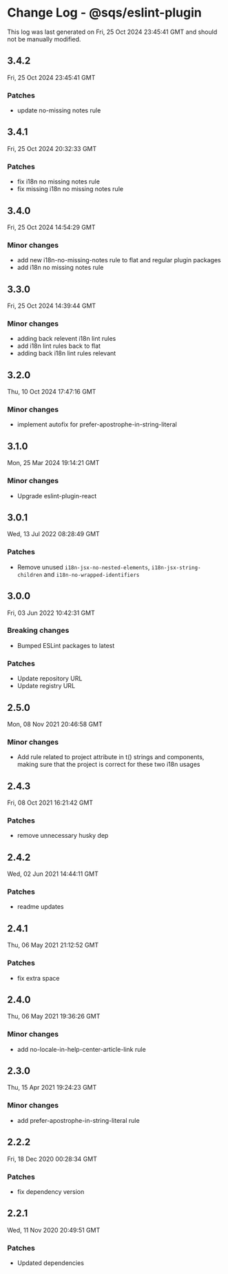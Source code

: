# Change Log - @sqs/eslint-plugin

This log was last generated on Fri, 25 Oct 2024 23:45:41 GMT and should not be manually modified.

## 3.4.2
Fri, 25 Oct 2024 23:45:41 GMT

### Patches

- update no-missing notes rule

## 3.4.1
Fri, 25 Oct 2024 20:32:33 GMT

### Patches

- fix i18n no missing notes rule
- fix missing i18n no missing notes rule

## 3.4.0
Fri, 25 Oct 2024 14:54:29 GMT

### Minor changes

- add new i18n-no-missing-notes rule to flat and regular plugin packages
- add i18n no missing notes rule

## 3.3.0
Fri, 25 Oct 2024 14:39:44 GMT

### Minor changes

- adding back relevent i18n lint rules
-  add i18n lint rules back to flat
- adding back i18n lint rules relevant

## 3.2.0
Thu, 10 Oct 2024 17:47:16 GMT

### Minor changes

- implement autofix for prefer-apostrophe-in-string-literal

## 3.1.0
Mon, 25 Mar 2024 19:14:21 GMT

### Minor changes

- Upgrade eslint-plugin-react

## 3.0.1
Wed, 13 Jul 2022 08:28:49 GMT

### Patches

- Remove unused `i18n-jsx-no-nested-elements`, `i18n-jsx-string-children` and `i18n-no-wrapped-identifiers`

## 3.0.0
Fri, 03 Jun 2022 10:42:31 GMT

### Breaking changes

- Bumped ESLint packages to latest

### Patches

- Update repository URL
- Update registry URL

## 2.5.0
Mon, 08 Nov 2021 20:46:58 GMT

### Minor changes

- Add rule related to project attribute in t() strings and <T> components, making sure that the project is correct for these two i18n usages

## 2.4.3
Fri, 08 Oct 2021 16:21:42 GMT

### Patches

- remove unnecessary husky dep

## 2.4.2
Wed, 02 Jun 2021 14:44:11 GMT

### Patches

- readme updates

## 2.4.1
Thu, 06 May 2021 21:12:52 GMT

### Patches

- fix extra space

## 2.4.0
Thu, 06 May 2021 19:36:26 GMT

### Minor changes

- add no-locale-in-help-center-article-link rule

## 2.3.0
Thu, 15 Apr 2021 19:24:23 GMT

### Minor changes

- add prefer-apostrophe-in-string-literal rule

## 2.2.2
Fri, 18 Dec 2020 00:28:34 GMT

### Patches

- fix dependency version

## 2.2.1
Wed, 11 Nov 2020 20:49:51 GMT

### Patches

- Updated dependencies

